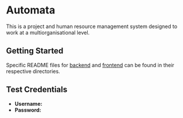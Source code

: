 # Automata

This is a project and human resource management system designed to work at a multiorganisational level.

## Getting Started

Specific README files for [backend](https://github.com/TeamCata1yst/automata/tree/master/backend) and [frontend](https://github.com/TeamCata1yst/automata/tree/master/frontend) can be found in their respective directories.

## Test Credentials

- **Username:**
- **Password:**
